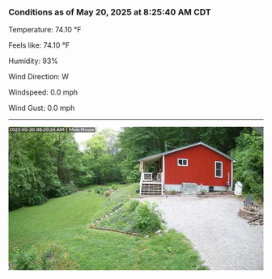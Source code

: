 ### Conditions as of May 20, 2025 at 8:25:40 AM CDT 

Temperature: 74.10 &deg;F

Feels like: 74.10 &deg;F

Humidity: 93%

Wind Direction: W

Windspeed: 0.0 mph

Wind Gust: 0.0 mph

---

<img src="./images/latest.jpeg"/>

